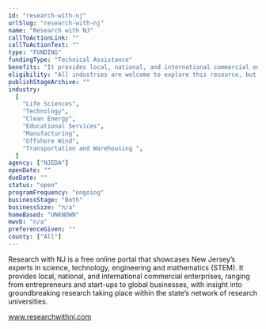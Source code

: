 ```yaml
---
id: "research-with-nj"
urlSlug: "research-with-nj"
name: "Research with NJ"
callToActionLink: ""
callToActionText: ""
type: "FUNDING"
fundingType: "Technical Assistance"
benefits: "It provides local, national, and international commercial enterprises, ranging from entrepreneurs and start-ups to global businesses, with insight into groundbreaking research taking place within the state’s network of research universities. This includes information on subject matter experts, facilities, publications, intellectual property, news, and events that can help Research with NJ users forge partnerships and build innovative new businesses and products based on the latest scientific and technological breakthroughs."
eligibility: "All industries are welcome to explore this resource, but it may be particularly useful for technology, life sciences, and other high-wage, high-growth innovation-focused sectors."
publishStageArchive: ""
industry:
  [
    "Life Sciences",
    "Technology",
    "Clean Energy",
    "Educational Services",
    "Manufacturing",
    "Offshore Wind",
    "Transportation and Warehousing ",
  ]
agency: ["NJEDA"]
openDate: ""
dueDate: ""
status: "open"
programFrequency: "ongoing"
businessStage: "Both"
businessSize: "n/a"
homeBased: "UNKNOWN"
mwvb: "n/a"
preferenceGiven: ""
county: ["All"]
---
```


Research with NJ is a free online portal that showcases New Jersey’s experts in science, technology, engineering and mathematics (STEM). It provides local, national, and international commercial enterprises, ranging from entrepreneurs and start-ups to global businesses, with insight into groundbreaking research taking place within the state’s network of research universities.

www.researchwithnj.com
